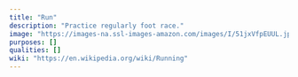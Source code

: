 ```yaml
---
title: "Run"
description: "Practice regularly foot race."
image: "https://images-na.ssl-images-amazon.com/images/I/51jxVfpEUUL.jpg"
purposes: []
qualities: []
wiki: "https://en.wikipedia.org/wiki/Running"
---
```

